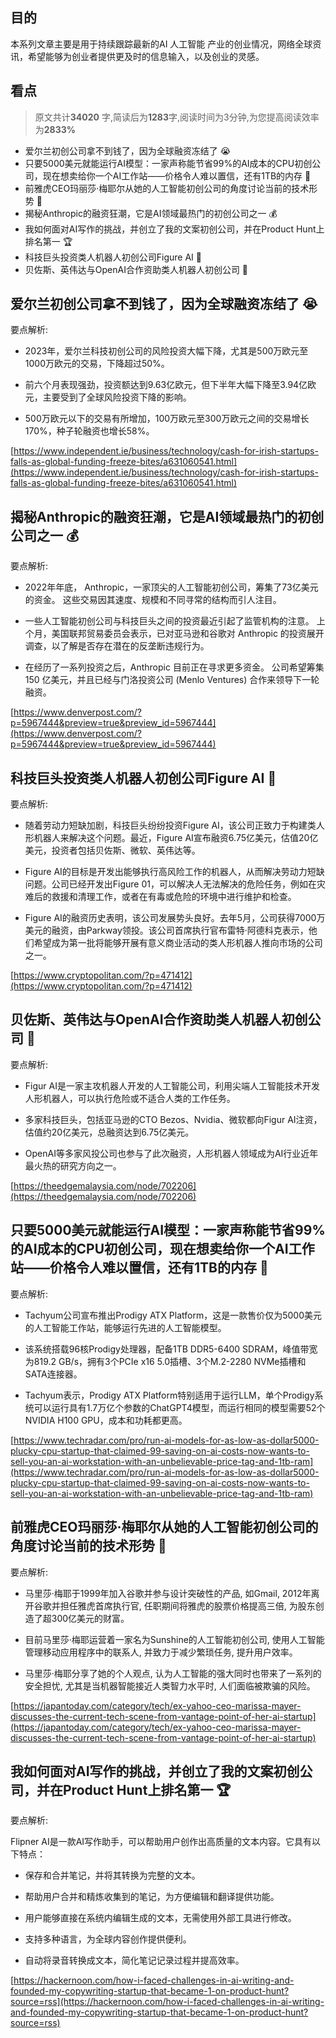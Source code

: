 

## 目的
本系列文章主要是用于持续跟踪最新的AI 人工智能 产业的创业情况，网络全球资讯，希望能够为创业者提供更及时的信息输入，以及创业的灵感。
## 看点
> 原文共计**34020** 字,简读后为**1283**字,阅读时间为3分钟,为您提高阅读效率为**2833%**



- 爱尔兰初创公司拿不到钱了，因为全球融资冻结了 😭
- 只要5000美元就能运行AI模型：一家声称能节省99%的AI成本的CPU初创公司，现在想卖给你一个AI工作站——价格令人难以置信，还有1TB的内存 🚀
- 前雅虎CEO玛丽莎·梅耶尔从她的人工智能初创公司的角度讨论当前的技术形势 🤔
- 揭秘Anthropic的融资狂潮，它是AI领域最热门的初创公司之一 💰
- 我如何面对AI写作的挑战，并创立了我的文案初创公司，并在Product Hunt上排名第一 🏆
- 科技巨头投资类人机器人初创公司Figure AI 🤖
- 贝佐斯、英伟达与OpenAI合作资助类人机器人初创公司 🤖




## 爱尔兰初创公司拿不到钱了，因为全球融资冻结了 😭 

  要点解析:

- 2023年，爱尔兰科技初创公司的风险投资大幅下降，尤其是500万欧元至1000万欧元的交易，下降超过50%。

- 前六个月表现强劲，投资额达到9.63亿欧元，但下半年大幅下降至3.94亿欧元，主要受到了全球风险投资下降的影响。

- 500万欧元以下的交易有所增加，100万欧元至300万欧元之间的交易增长170%，种子轮融资也增长58%。

 [https://www.independent.ie/business/technology/cash-for-irish-startups-falls-as-global-funding-freeze-bites/a631060541.html](https://www.independent.ie/business/technology/cash-for-irish-startups-falls-as-global-funding-freeze-bites/a631060541.html)

## 揭秘Anthropic的融资狂潮，它是AI领域最热门的初创公司之一 💰 

 要点解析:

- 2022年年底， Anthropic，一家顶尖的人工智能初创公司，筹集了73亿美元的资金。 这些交易因其速度、规模和不同寻常的结构而引人注目。

- 一些人工智能初创公司与科技巨头之间的投资最近引起了监管机构的注意。 上个月，美国联邦贸易委员会表示，已对亚马逊和谷歌对 Anthropic 的投资展开调查，以了解是否存在潜在的反垄断违规行为。

- 在经历了一系列投资之后，Anthropic 目前正在寻求更多资金。 公司希望筹集 150 亿美元，并且已经与门洛投资公司 (Menlo Ventures) 合作来领导下一轮融资。

 [https://www.denverpost.com/?p=5967444&preview=true&preview_id=5967444](https://www.denverpost.com/?p=5967444&preview=true&preview_id=5967444)

## 科技巨头投资类人机器人初创公司Figure AI 🤖 

 要点解析:

- 随着劳动力短缺加剧，科技巨头纷纷投资Figure AI，该公司正致力于构建类人形机器人来解决这个问题。最近，Figure AI宣布融资6.75亿美元，估值20亿美元，投资者包括贝佐斯、微软、英伟达等。

- Figure AI的目标是开发出能够执行高风险工作的机器人，从而解决劳动力短缺问题。公司已经开发出Figure 01，可以解决人无法解决的危险任务，例如在灾难后的救援和清理工作，或者在有毒或危险的环境中进行维护和检查。

- Figure AI的融资历史表明，该公司发展势头良好。去年5月，公司获得7000万美元的融资，由Parkway领投。该公司首席执行官布雷特·阿德科克表示，他们希望成为第一批将能够开展有意义商业活动的类人形机器人推向市场的公司之一。

 [https://www.cryptopolitan.com/?p=471412](https://www.cryptopolitan.com/?p=471412)

## 贝佐斯、英伟达与OpenAI合作资助类人机器人初创公司 🤖 

  要点解析:

- Figur AI是一家主攻机器人开发的人工智能公司，利用尖端人工智能技术开发人形机器人，可以执行危险或不适合人类的工作任务。

- 多家科技巨头，包括亚马逊的CTO Bezos、Nvidia、微软都向Figur AI注资，估值约20亿美元，总融资达到6.75亿美元。

- OpenAI等多家风投公司也参与了此次融资，人形机器人领域成为AI行业近年最火热的研究方向之一。

 [https://theedgemalaysia.com/node/702206](https://theedgemalaysia.com/node/702206)

## 只要5000美元就能运行AI模型：一家声称能节省99%的AI成本的CPU初创公司，现在想卖给你一个AI工作站——价格令人难以置信，还有1TB的内存 🚀 

 要点解析:

- Tachyum公司宣布推出Prodigy ATX Platform，这是一款售价仅为5000美元的人工智能工作站，能够运行先进的人工智能模型。

- 该系统搭载96核Prodigy处理器，配备1TB DDR5-6400 SDRAM，峰值带宽为819.2 GB/s，拥有3个PCIe x16 5.0插槽、3个M.2-2280 NVMe插槽和SATA连接器。

- Tachyum表示，Prodigy ATX Platform特别适用于运行LLM，单个Prodigy系统可以运行具有1.7万亿个参数的ChatGPT4模型，而运行相同的模型需要52个NVIDIA H100 GPU，成本和功耗都更高。

 [https://www.techradar.com/pro/run-ai-models-for-as-low-as-dollar5000-plucky-cpu-startup-that-claimed-99-saving-on-ai-costs-now-wants-to-sell-you-an-ai-workstation-with-an-unbelievable-price-tag-and-1tb-ram](https://www.techradar.com/pro/run-ai-models-for-as-low-as-dollar5000-plucky-cpu-startup-that-claimed-99-saving-on-ai-costs-now-wants-to-sell-you-an-ai-workstation-with-an-unbelievable-price-tag-and-1tb-ram)

## 前雅虎CEO玛丽莎·梅耶尔从她的人工智能初创公司的角度讨论当前的技术形势 🤔 

  要点解析:

- 马里莎·梅耶于1999年加入谷歌并参与设计突破性的产品, 如Gmail, 2012年离开谷歌并担任雅虎首席执行官, 任职期间将雅虎的股票价格提高三倍, 为股东创造了超300亿美元的财富。

- 目前马里莎·梅耶运营着一家名为Sunshine的人工智能初创公司, 使用人工智能管理移动应用程序中的联系人, 并致力于减少繁琐任务, 提升用户效率。

- 马里莎·梅耶分享了她的个人观点, 认为人工智能的强大同时也带来了一系列的安全担忧, 尤其是当机器智能接近人类智力水平时, 人们面临被欺骗的风险。

 [https://japantoday.com/category/tech/ex-yahoo-ceo-marissa-mayer-discusses-the-current-tech-scene-from-vantage-point-of-her-ai-startup](https://japantoday.com/category/tech/ex-yahoo-ceo-marissa-mayer-discusses-the-current-tech-scene-from-vantage-point-of-her-ai-startup)

## 我如何面对AI写作的挑战，并创立了我的文案初创公司，并在Product Hunt上排名第一 🏆 

  要点解析:

Flipner AI是一款AI写作助手，可以帮助用户创作出高质量的文本内容。它具有以下特点：

- 保存和合并笔记，并将其转换为完整的文本。

- 帮助用户合并和精炼收集到的笔记，为方便编辑和翻译提供功能。

- 用户能够直接在系统内编辑生成的文本，无需使用外部工具进行修改。

- 支持多种语言，为全球内容创作提供便利。

- 自动将录音转换成文本，简化笔记记录过程并提高效率。

 [https://hackernoon.com/how-i-faced-challenges-in-ai-writing-and-founded-my-copywriting-startup-that-became-1-on-product-hunt?source=rss](https://hackernoon.com/how-i-faced-challenges-in-ai-writing-and-founded-my-copywriting-startup-that-became-1-on-product-hunt?source=rss)

